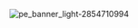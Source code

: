 ![pe_banner_light-2854710994](https://github.com/user-attachments/assets/796e3802-3ec6-4896-a204-51d266beb732)

